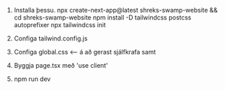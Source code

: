 1. Installa þessu.
npx create-next-app@latest shreks-swamp-website && cd shreks-swamp-website
npm install -D tailwindcss postcss autoprefixer
npx tailwindcss init

2. Configa tailwind.config.js
3. Configa global.css <-- á að gerast sjálfkrafa samt
4. Byggja page.tsx með 'use client'
5. npm run dev
